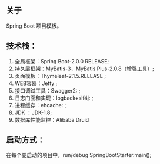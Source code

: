 ##  关于 
Spring Boot 项目模板。
##  技术栈： 
1. 全局框架：Spring Boot-2.0.0 RELEASE;
2. 持久层框架：MyBatis-3，MyBatis Plus-2.0.8（增强工具）;
4. 页面模板：Thymeleaf-2.1.5.RELEASE ;
5. WEB容器：Jetty ;
6. 接口调试工具：Swagger2: ;
7. 日志门面和实现：logback+slf4j: ;
8. 进程缓存：ehcache: ;
9. JDK ：JDK-1.8;
10. 数据库性能监控：Alibaba Druid

## 启动方式：
在每个要启动的项目中，run/debug SpringBootStarter.main();
